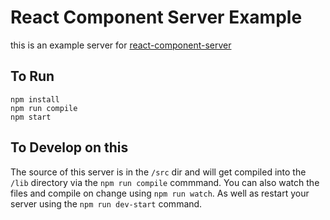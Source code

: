 # React Component Server Example

this is an example server for [react-component-server](https://github.com/jcblw/react-component-server)

## To Run

```
npm install
npm run compile
npm start
```

## To Develop on this

The source of this server is in the `/src` dir and will get compiled into the `/lib` directory via the `npm run compile` commmand. You can also watch the files and compile on change using `npm run watch`. As well as restart your server using the `npm run dev-start` command.
